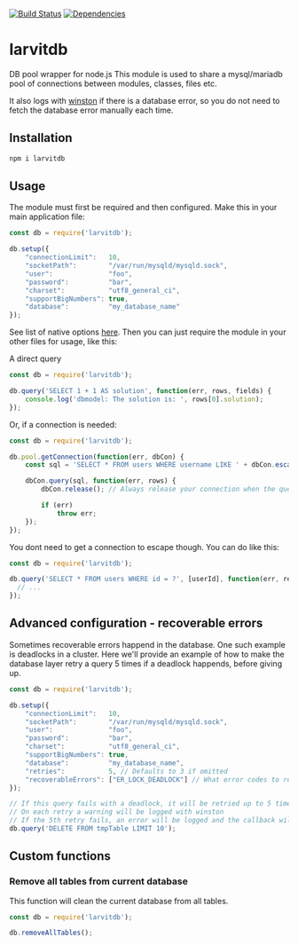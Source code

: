 [![Build Status](https://travis-ci.org/larvit/larvitdb.svg?branch=master)](https://travis-ci.org/larvit/larvitdb) [![Dependencies](https://david-dm.org/larvit/larvitdb.svg)](https://david-dm.org/larvit/larvitdb.svg)

# larvitdb

DB pool wrapper for node.js
This module is used to share a mysql/mariadb pool of connections between modules, classes, files etc.

It also logs with [winston](https://www.npmjs.com/package/winston) if there is a database error, so you do not need to fetch the database error manually each time.

## Installation

```bash
npm i larvitdb
```

## Usage

The module must first be required and then configured.
Make this in your main application file:

```javascript
const db = require('larvitdb');

db.setup({
	"connectionLimit":   10,
	"socketPath":        "/var/run/mysqld/mysqld.sock",
	"user":              "foo",
	"password":          "bar",
	"charset":           "utf8_general_ci",
	"supportBigNumbers": true,
	"database":          "my_database_name"
});
```

See list of native options [here](https://github.com/felixge/node-mysql/#connection-options). Then you can just require the module in your other files for usage, like this:

A direct query

```javascript
const db = require('larvitdb');

db.query('SELECT 1 + 1 AS solution', function(err, rows, fields) {
	console.log('dbmodel: The solution is: ', rows[0].solution);
});
```

Or, if a connection is needed:

```javascript
const db = require('larvitdb');

db.pool.getConnection(function(err, dbCon) {
	const sql = 'SELECT * FROM users WHERE username LIKE ' + dbCon.escape(postData);

	dbCon.query(sql, function(err, rows) {
		dbCon.release(); // Always release your connection when the query is done

		if (err)
			throw err;
	});
});
```

You dont need to get a connection to escape though. You can do like this:

```javascript
const db = require('larvitdb');

db.query('SELECT * FROM users WHERE id = ?', [userId], function(err, results) {
  // ...
});
```

## Advanced configuration - recoverable errors

Sometimes recoverable errors happend in the database. One such example is deadlocks in a cluster. Here we'll provide an example of how to make the database layer retry a query 5 times if a deadlock happends, before giving up.

```javascript
const db = require('larvitdb');

db.setup({
	"connectionLimit":   10,
	"socketPath":        "/var/run/mysqld/mysqld.sock",
	"user":              "foo",
	"password":          "bar",
	"charset":           "utf8_general_ci",
	"supportBigNumbers": true,
	"database":          "my_database_name",
	"retries":           5, // Defaults to 3 if omitted
	"recoverableErrors": ["ER_LOCK_DEADLOCK"] // What error codes to retry
});

// If this query fails with a deadlock, it will be retried up to 5 times.
// On each retry a warning will be logged with winston
// If the 5th retry fails, an error will be logged and the callback will be called with an error
db.query('DELETE FROM tmpTable LIMIT 10');
```

## Custom functions

### Remove all tables from current database

This function will clean the current database from all tables.

```javascript
const db = require('larvitdb');

db.removeAllTables();
```
